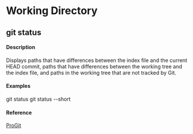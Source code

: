 # Working Directory

## git status

#### Description
Displays paths that have differences between the index file and the current HEAD commit, paths that have differences between the working tree and the index file, and paths in the working tree that are not tracked by Git.

#### Examples
git status
git status --short

#### Reference
[ProGit](https://git-scm.com/docs/git-status)